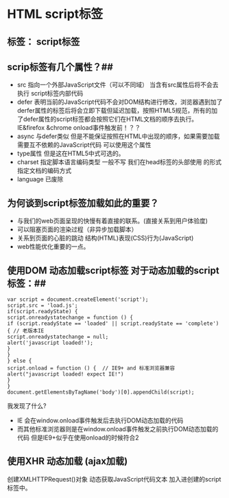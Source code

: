 # HTML script标签 #
标签： script标签
---

## scrip标签有几个属性？##
 * src 指向一个外部JavaScript文件（可以不同域） 当含有src属性后将不会去执行 script标签内部代码
 * defer 表明当前的JavaScript代码不会对DOM结构进行修改，浏览器遇到加了derfer属性的标签后将会立即下载但延迟加载，按照HTML5规范，所有的加了defer属性的script标签都会按照它们在HTML文档的顺序去执行。 IE&firefox &chrome  onload事件触发前！？？
 * async 与defer类似 但是不能保证按照在HTML中出现的顺序，如果需要加载需要互不依赖的JavaScript代码 可以使用这个属性
 * type属性 但是这在HTML5中式可选的。
 * charset 指定脚本语言编码类型  一般不写 我们在head标签的头部使用<meta charset="UTF-8"> 的形式指定文档的编码方式
 *  language 已废除

## 为何谈到script标签加载如此的重要？ ##
 * 与我们的web页面呈现的快慢有着直接的联系。(直接关系到用户体验度)
 * 可以阻塞页面的渲染过程（非异步加载脚本）
 * 关系到页面的心脏的跳动 结构(HTML)表现(CSS)行为(JavaScript)
 * web性能优化重要的一点。

## 使用DOM 动态加载script标签 对于动态加载的script标签：##

    var script = document.createElement('script');
    script.src = 'load.js';
    if(script.readyState) {
    script.onreadystatechange = function () {
    if (script.readyState == 'loaded' || script.readyState == 'complete') { // 老版本IE 
    script.onreadystatechange = null;
    alert('javascript loaded!');
    }
    }
    } else {
    script.onload = function () {  // IE9+ and 标准浏览器兼容
    alert("javascript loaded! expect IE!")
    }
    }
    document.getElementsByTagName('body')[0].appendChild(script);


我发现了什么?
* IE 会在window.onload事件触发后去执行DOM动态加载的代码
* 而其他标准浏览器则是在window.onload事件触发之前执行DOM动态加载的代码 但是IE9+似乎在使用onload的时候符合2

## 使用XHR 动态加载 (ajax加载) ##
创建XMLHTTPRequest()对象 动态获取JavaScript代码文本 加入进创建的script标签中。
